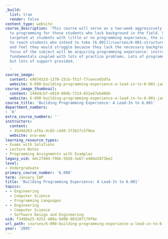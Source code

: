 ```yaml
---
_build:
  list: true
  render: false
content_type: website
course_description: 'This course will serve as a two-week aggressively gentle introduction
  to programming for those students who lack background in the field. Specifically
  targeted at students with little or no programming experience, the course seeks
  to reach students who intend to take [6.001](/courses/6-001-structure-and-interpretation-of-computer-programs-spring-2005)
  and feel they would struggle because they lack the necessary background. The main
  focus of the subject will be acquiring programming experience: instruction in programming
  fundamentals coupled with lots of practice problems. Lots of programming required,
  but lots of support provided.

  '
course_image:
  content: e967432d-1370-15cb-f51f-77ceece93dfa
  website: 6-090-building-programming-experience-a-lead-in-to-6-001-january-iap-2005
course_image_thumbnail:
  content: 149d4cbf-e919-084b-7214-652e67eb40bb
  website: 6-090-building-programming-experience-a-lead-in-to-6-001-january-iap-2005
course_title: 'Building Programming Experience: A Lead-In to 6.001'
department_numbers:
- '6'
extra_course_numbers: ''
instructors:
  content:
  - 45d4d263-af6a-4c82-c4d8-373b1fc5f0ea
  website: ocw-www
learning_resource_types:
- Exams with Solutions
- Lecture Notes
- Programming Assignments with Examples
legacy_uid: 4dc27604-79bb-5920-3a67-e486a5873be2
level:
- Undergraduate
primary_course_number: '6.090'
term: January IAP
title: 'Building Programming Experience: A Lead-In to 6.001'
topics:
- - Engineering
  - Computer Science
  - Programming Languages
- - Engineering
  - Computer Science
  - Software Design and Engineering
uid: f3498a25-9252-480a-9d88-803207179f6e
url_path: courses/6-090-building-programming-experience-a-lead-in-to-6-001-january-iap-2005
year: '2005'
---
```

